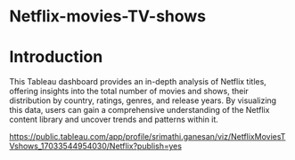 # Netflix-movies-TV-shows
# Introduction
This Tableau dashboard provides an in-depth analysis of Netflix titles, offering insights into the total number of movies and shows, their distribution by country, ratings, genres, and release years. By visualizing this data, users can gain a comprehensive understanding of the Netflix content library and uncover trends and patterns within it.

https://public.tableau.com/app/profile/srimathi.ganesan/viz/NetflixMoviesTVshows_17033544954030/Netflix?publish=yes
